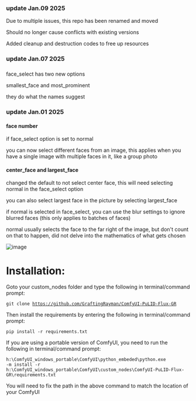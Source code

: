 ### update Jan.09 2025
Due to multiple issues, this repo has been renamed and moved 

Should no longer cause conflicts with existing versions

Added cleanup and destruction codes to free up resources

### update Jan.07 2025
###
face_select has two new options

smallest_face and most_prominent

they do what the names suggest

### update Jan.01 2025
#### face number
if face_select option is set to normal

you can now select different faces from an image, this applies when you have a single image with multiple faces in it, like a group photo

#### center_face and largest_face

changed the default to not select center face, this will need selecting normal in the face_select option

you can also select largest face in the picture by selecting largest_face

if normal is selected in face_select, you can use the blur settings to ignore blurred faces (this only applies to batches of faces)

normal usually selects the face to the far right of the image, but don't count on that to happen, did not delve into the mathematics of what gets chosen

![image](https://github.com/user-attachments/assets/7c668c17-5f60-477c-93d5-91d88889dc5f)

# Installation:
Goto your custom_nodes folder and type the following in terminal/command prompt:

<code>git clone https://github.com/GraftingRayman/ComfyUI-PuLID-Flux-GR</code>

Then install the requirements by entering the following in terminal/command prompt:

<code>pip install -r requirements.txt</code>

If you are using a portable version of ComfyUI, you need to run the following in terminal/command prompt:

<code>h:\ComfyUI_windows_portable\ComfyUI\python_embeded\python.exe -m install -r h:\ComfyUI_windows_portable\ComfyUI\custom_nodes\ComfyUI-PuLID-Flux-GR\requirements.txt</code>

You will need to fix the path in the above command to match the location of your ComfyUI




